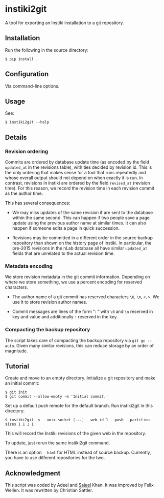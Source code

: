# instiki2git

A tool for exporting an Instiki installation to a git repository.

## Installation

Run the following in the source directory:
```shell
$ pip install .
```

## Configuration

Via command-line options.

## Usage

See:
```shell
$ instiki2git --help
```

## Details

### Revision ordering

Commits are ordered by database update time (as encoded by the field `updated_at` in the revisions table), with ties decided by revision id.
This is the only ordering that makes sense for a tool that runs repeatedly and whose overall output should not depend on when exactly it is run.
In contrast, revisions in instiki are ordered by the field `revised_at` (revision time).
For this reason, we record the revision time in each revision commit as the author time.

This has several consequences:

* We may miss updates of the same revision if are sent to the database within the same second.
  This can happen if two people save a page update using the previous author name at similar times.
  It can also happen if someone edits a page in quick succession.

* Revisions may be committed in a different order in the source backup repository than shown on the history page of Instiki.
  In particular, the pre-2015 revisions in the nLab database all have similar `updated_at` fields that are unrelated to the actual revision time.

### Metadata encoding

We store revision metadata in the git commit information.
Depending on where we store something, we use a percent encoding for reserved characters.

* The author name of a git commit has reserved characters `\0`, `\n`, `<`, `>`.
  We use it to store revision author names.

* Commit messages are lines of the form "<key>: <value>" with `\0` and `\n` reserved in key and value and additionally `:` reserved in the key.

### Compacting the backup repository

The script takes care of compacting the backup repository via `git gc --auto`.
Given many similar revisions, this can reduce storage by an order of magnitude.

## Tutorial

Create and move to an empty directory.
Initialize a git repository and make an initial commit:

```shell
$ git init
$ git commit --allow-empty -m 'Initial commit.'
```
Set up a default push remote for the default branch.
Run instiki2git in this directory:
``` shell
$ instiki2git -v --unix-socket [...] --web-id 1 --push --partition-sizes 1 1 1 1
```
This will record the Instiki revisions of the given web in the repository.

To update, just rerun the same instiki2git command.

There is an option `--html` for HTML instead of source backup.
Currently, you have to use different repositories for the two.

## Acknowledgment

This script was coded by Adeel and [Sajeel](https://sajeelk.github.io/) Khan.
It was improved by Felix Wellen.
It was rewritten by Christian Sattler.
